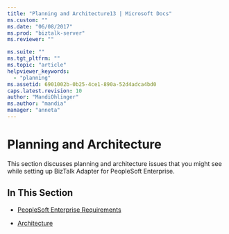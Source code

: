 ```yaml
---
title: "Planning and Architecture13 | Microsoft Docs"
ms.custom: ""
ms.date: "06/08/2017"
ms.prod: "biztalk-server"
ms.reviewer: ""

ms.suite: ""
ms.tgt_pltfrm: ""
ms.topic: "article"
helpviewer_keywords: 
  - "planning"
ms.assetid: 6901002b-0b25-4ce1-890a-52d4adca4bd0
caps.latest.revision: 10
author: "MandiOhlinger"
ms.author: "mandia"
manager: "anneta"
---
```

# Planning and Architecture
This section discusses planning and architecture issues that you might see while setting up BizTalk Adapter for PeopleSoft Enterprise.  
  
## In This Section  
  
-   [PeopleSoft Enterprise Requirements](../core/peoplesoft-enterprise-requirements.md)  
  
-   [Architecture](../core/architecture-of-biztalk-adapter-for-peoplesoft-enterprise.md)